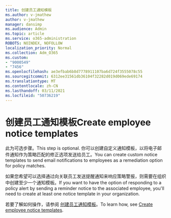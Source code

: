 ```yaml
---
title: 创建员工通知模板
ms.author: v-jmathew
author: v-jmathew
manager: dansimp
ms.audience: Admin
ms.topic: article
ms.service: o365-administration
ROBOTS: NOINDEX, NOFOLLOW
localization_priority: Normal
ms.collection: Adm_O365
ms.custom:
- "9000549"
- "7456"
ms.openlocfilehash: ae3efbab6b8d7778911107ba6d724f3555078c55
ms.sourcegitcommit: 6312ee31561db36104f32282d019d069ede69174
ms.translationtype: MT
ms.contentlocale: zh-CN
ms.lasthandoff: 03/11/2021
ms.locfileid: "50736219"
---
```

# <a name="create-employee-notice-templates"></a><span data-ttu-id="6dddb-102">创建员工通知模板</span><span class="sxs-lookup"><span data-stu-id="6dddb-102">Create employee notice templates</span></span>

<span data-ttu-id="6dddb-103">此为可选步骤。</span><span class="sxs-lookup"><span data-stu-id="6dddb-103">This step is optional.</span></span> <span data-ttu-id="6dddb-104">你可以创建自定义通知模板，以将电子邮件通知作为策略匹配的修正选项发送给员工。</span><span class="sxs-lookup"><span data-stu-id="6dddb-104">You can create custom notice templates to send email notifications to employees as a remediation option for policy matches.</span></span>

<span data-ttu-id="6dddb-105">如果您希望可以选择通过向关联员工发送提醒通知来响应策略警报，则需要在组织中创建至少一个通知模板。</span><span class="sxs-lookup"><span data-stu-id="6dddb-105">If you want to have the option of responding to a policy alert by sending a reminder notice to the associated employee, you'll need to create at least one notice template in your organization.</span></span>

<span data-ttu-id="6dddb-106">若要了解如何操作，请参阅 [创建员工通知模板](https://go.microsoft.com/fwlink/?linkid=2129080)。</span><span class="sxs-lookup"><span data-stu-id="6dddb-106">To learn how, see [Create employee notice templates](https://go.microsoft.com/fwlink/?linkid=2129080).</span></span>
